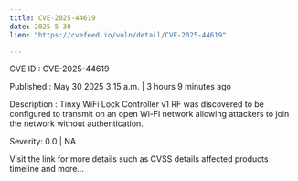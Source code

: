 ```yaml
---
title: CVE-2025-44619
date: 2025-5-30
lien: "https://cvefeed.io/vuln/detail/CVE-2025-44619"

---
```


CVE ID : CVE-2025-44619

Published :  May 30
2025
3:15 a.m. | 3 hours
9 minutes ago

Description : Tinxy WiFi Lock Controller v1 RF was discovered to be configured to transmit on an open Wi-Fi network
allowing attackers to join the network without authentication.

Severity: 0.0 | NA

Visit the link for more details
such as CVSS details
affected products
timeline
and more...
